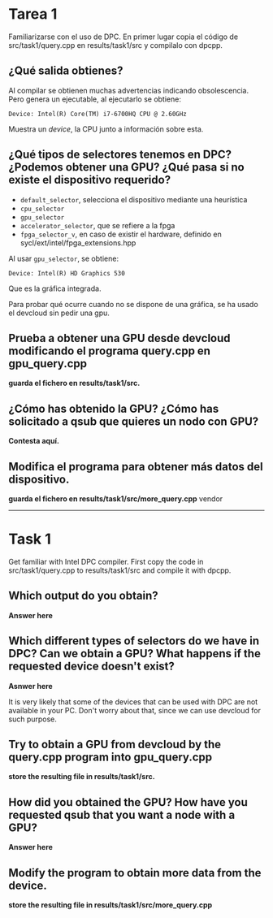 # Tarea 1
Familiarizarse con el uso de DPC.
En primer lugar copia el código de src/task1/query.cpp en results/task1/src y compilalo con dpcpp.

## ¿Qué salida obtienes?

Al compilar se obtienen muchas advertencias indicando obsolescencia.
Pero genera un ejecutable, al ejecutarlo se obtiene:

```
Device: Intel(R) Core(TM) i7-6700HQ CPU @ 2.60GHz
```

Muestra un *device*, la CPU junto a información sobre esta.

## ¿Qué tipos de selectores tenemos en DPC? ¿Podemos obtener una GPU? ¿Qué pasa si no existe el dispositivo requerido?

- `default_selector`, selecciona el dispositivo mediante una heurística
- `cpu_selector`
- `gpu_selector`
- `accelerator_selector`, que se refiere a la fpga
- `fpga_selector_v`, en caso de existir el hardware, definido en sycl/ext/intel/fpga\_extensions.hpp

Al usar `gpu_selector`, se obtiene:

```
Device: Intel(R) HD Graphics 530
```

Que es la gráfica integrada.

Para probar qué ocurre cuando no se dispone de una gráfica, se ha usado el devcloud sin pedir una gpu.

## Prueba a obtener una GPU desde devcloud modificando el programa query.cpp en gpu_query.cpp
**guarda el fichero en results/task1/src.**

## ¿Cómo has obtenido la GPU? ¿Cómo has solicitado a qsub que quieres un nodo con GPU?
**Contesta aquí.**

## Modifica el programa para obtener más datos del dispositivo.
**guarda el fichero en results/task1/src/more_query.cpp**
vendor

------
# Task 1
Get familiar with Intel DPC compiler.
First copy the code in src/task1/query.cpp to results/task1/src and compile it with dpcpp.

## Which output do you obtain?
**Answer here**

## Which different types of selectors do we have in DPC? Can we obtain a GPU? What happens if the requested device doesn't exist?
**Asnwer here**

It is very likely that some of the devices that can be used with DPC are not available in your PC. Don't worry about that, since we can use devcloud for such purpose.

## Try to obtain a GPU from devcloud by the query.cpp program into gpu_query.cpp
**store the resulting file in results/task1/src.**

## How did you obtained the GPU? How have you requested qsub that you want a node with a GPU?
**Answer here**

## Modify the program to obtain more data from the device.
**store the resulting file in results/task1/src/more_query.cpp**
